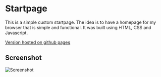 # Startpage
This is a simple custom startpage. 
The idea is to have a homepage for my browser that is simple and functional.
It was built using HTML, CSS and Javascript.

[Version hosted on github pages](https://kimurarh.github.io/startpage/)

## Screenshot
![Screenshot](../assets/screenshot.png)

